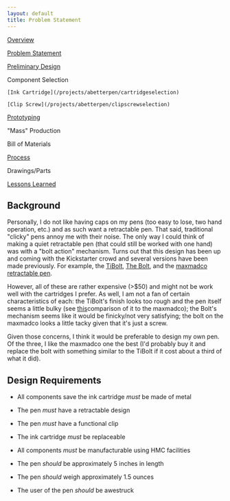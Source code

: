 ```yaml
---
layout: default
title: Problem Statement
---
```


[Overview](/projects/abetterpen)

[Problem Statement](/projects/abetterpen/problemstatement)

[Preliminary Design](/projects/abetterpen/preliminarydesign)

Component Selection 

    [Ink Cartridge](/projects/abetterpen/cartridgeselection)

    [Clip Screw](/projects/abetterpen/clipscrewselection)

[Prototyping](/projects/abetterpen/alphaprototype)

"Mass" Production 

   Bill of Materials 

   [Process](/projects/abetterpen/process)

   Drawings/Parts 

   [Lessons Learned](/projects/abetterpen/lessonslearned)

## Background

Personally, I do not like having caps on my pens (too easy to lose, two hand operation, etc.) and as such want a retractable pen. That said, traditional "clicky" pens annoy me with their noise. The only way I could think of making a quiet retractable pen (that could still be worked with one hand) was with a "bolt action" mechanism. Turns out that this design has been up and coming with the Kickstarter crowd and several versions have been made previously. For example, the [TiBolt](http://jumpstartcity.com/events/tibolt-the-american-made-titanium-bolt-action-pen/c), [The Bolt](http://fromthepencup.wordpress.com/2013/03/19/the-bolt-a-machined-bolt-action-pen/), and the [maxmadco retractable pen](http://maxmadco.com/products/retractable-pen/). 

However, all of these are rather expensive (\>$50) and might not be work well with the cartridges I prefer. As well, I am not a fan of certain characteristics of each: the TiBolt's finish looks too rough and the pen itself seems a little bulky (see [this](http://edcforums.com/threads/the-tibolt-compared-to-the-embassy-pen-and-now-the-madmaxco.105871/)comparison of it to the maxmadco); the Bolt's mechanism seems like it would be finicky/not very satisfying; the bolt on the maxmadco looks a little tacky given that it's just a screw. 

Given those concerns, I think it would be preferable to design my own pen. Of the three, I like the maxmadco one the best (I'd probably buy it and replace the bolt with something similar to the TiBolt if it cost about a third of what it did). 

## Design Requirements

- All components save the ink cartridge _must_ be made of metal
- The pen _must_ have a retractable design 
- The pen _must_ have a functional clip 
- The ink cartridge _must_ be replaceable 
- All components _must_ be manufacturable using HMC facilities 

- The pen _should_ be approximately 5 inches in length 
- The pen _should_ weigh approximately 1.5 ounces 
- The user of the pen _should_ be awestruck 
